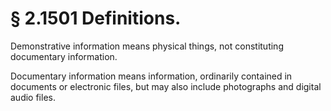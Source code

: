 # § 2.1501   Definitions.

Demonstrative information means physical things, not constituting documentary information.


Documentary information means information, ordinarily contained in documents or electronic files, but may also include photographs and digital audio files.




